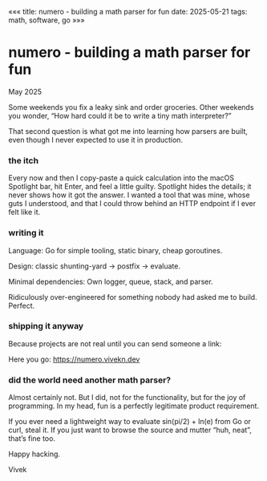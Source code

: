 «««
title: numero - building a math parser for fun
date: 2025-05-21
tags: math, software, go
»»»

# numero - building a math parser for fun

May 2025

Some weekends you fix a leaky sink and order groceries. Other weekends you wonder, “How hard could it be to write a tiny math interpreter?”

That second question is what got me into learning how parsers are built, even though I never expected to use it in production.

### the itch

Every now and then I copy-paste a quick calculation into the macOS Spotlight bar, hit Enter, and feel a little guilty. Spotlight hides the details; it never shows how it got the answer. I wanted a tool that was mine, whose guts I understood, and that I could throw behind an HTTP endpoint if I ever felt like it.

### writing it

Language: Go for simple tooling, static binary, cheap goroutines.

Design: classic shunting-yard -> postfix -> evaluate.

Minimal dependencies: Own logger, queue, stack, and parser.

Ridiculously over-engineered for something nobody had asked me to build. Perfect.

### shipping it anyway
Because projects are not real until you can send someone a link:

Here you go: https://numero.vivekn.dev

### did the world need another math parser?

Almost certainly not.
But I did, not for the functionality, but for the joy of programming. In my head, fun is a perfectly legitimate product requirement.

If you ever need a lightweight way to evaluate sin(pi/2) + ln(e) from Go or curl, steal it. If you just want to browse the source and mutter “huh, neat”, that’s fine too.

Happy hacking.

Vivek
